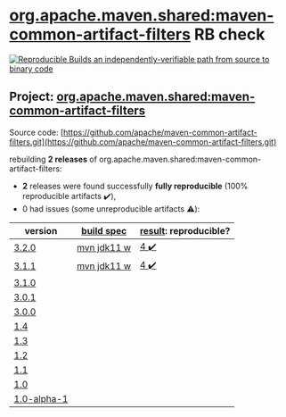 [org.apache.maven.shared:maven-common-artifact-filters](https://search.maven.org/artifact/org.apache.maven.shared/maven-common-artifact-filters/) RB check
=======

[![Reproducible Builds](https://reproducible-builds.org/images/logos/rb.svg) an independently-verifiable path from source to binary code](https://reproducible-builds.org/)

## Project: [org.apache.maven.shared:maven-common-artifact-filters](https://search.maven.org/artifact/org.apache.maven.shared/maven-common-artifact-filters/)

Source code: [https://github.com/apache/maven-common-artifact-filters.git](https://github.com/apache/maven-common-artifact-filters.git)

rebuilding **2 releases** of org.apache.maven.shared:maven-common-artifact-filters:
- **2** releases were found successfully **fully reproducible** (100% reproducible artifacts :heavy_check_mark:),
- 0 had issues (some unreproducible artifacts :warning:):

| version | [build spec](BUILDSPEC.md) | [result](https://reproducible-builds.org/docs/jvm/): reproducible? |
| -- | --------- | ------ |
| [3.2.0](https://search.maven.org/artifact/org.apache.maven.shared/maven-common-artifact-filters/3.2.0/pom) | [mvn jdk11 w](maven-common-artifact-filters-3.2.0.buildspec) | [4 :heavy_check_mark: ](maven-common-artifact-filters-3.2.0.buildcompare) |
| [3.1.1](https://search.maven.org/artifact/org.apache.maven.shared/maven-common-artifact-filters/3.1.1/pom) | [mvn jdk11 w](maven-common-artifact-filters-3.1.1.buildspec) | [4 :heavy_check_mark: ](maven-common-artifact-filters-3.1.1.buildcompare) |
| [3.1.0](https://search.maven.org/artifact/org.apache.maven.shared/maven-common-artifact-filters/3.1.0/pom) | | |
| [3.0.1](https://search.maven.org/artifact/org.apache.maven.shared/maven-common-artifact-filters/3.0.1/pom) | | |
| [3.0.0](https://search.maven.org/artifact/org.apache.maven.shared/maven-common-artifact-filters/3.0.0/pom) | | |
| [1.4](https://search.maven.org/artifact/org.apache.maven.shared/maven-common-artifact-filters/1.4/pom) | | |
| [1.3](https://search.maven.org/artifact/org.apache.maven.shared/maven-common-artifact-filters/1.3/pom) | | |
| [1.2](https://search.maven.org/artifact/org.apache.maven.shared/maven-common-artifact-filters/1.2/pom) | | |
| [1.1](https://search.maven.org/artifact/org.apache.maven.shared/maven-common-artifact-filters/1.1/pom) | | |
| [1.0](https://search.maven.org/artifact/org.apache.maven.shared/maven-common-artifact-filters/1.0/pom) | | |
| [1.0-alpha-1](https://search.maven.org/artifact/org.apache.maven.shared/maven-common-artifact-filters/1.0-alpha-1/pom) | | |
